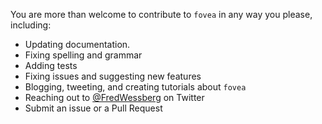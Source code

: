 You are more than welcome to contribute to `fovea` in any way you please, including:
	
- Updating documentation.
- Fixing spelling and grammar
- Adding tests
- Fixing issues and suggesting new features
- Blogging, tweeting, and creating tutorials about `fovea`
- Reaching out to [@FredWessberg](https://twitter.com/FredWessberg) on Twitter
- Submit an issue or a Pull Request